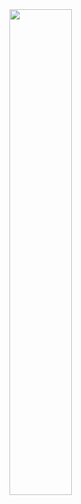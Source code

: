 <img align="left"  width="47%"  src="https://github-readme-stats.vercel.app/api?username=Geslon&show_icons=true&theme=radical"/>
